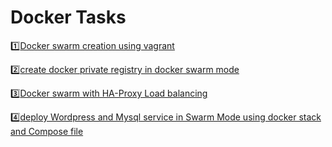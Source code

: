 # Docker Tasks #

:one:[Docker swarm creation using vagrant](https://github.com/vijayendrar/devsecops/tree/main/Docker/Docker-swarm-vagrant)

:two:[create docker private registry in docker swarm mode](https://github.com/vijayendrar/devsecops/tree/main/Docker/Docker-Private-Registry)

:three:[Docker swarm with HA-Proxy Load balancing](https://github.com/vijayendrar/devsecops/tree/main/Docker/Docker-HAproxy)

:four:[deploy Wordpress and Mysql service in Swarm Mode using docker stack and Compose file](https://github.com/vijayendrar/devsecops/tree/main/Docker/Docker-Compose-env-stack-wordpress)
